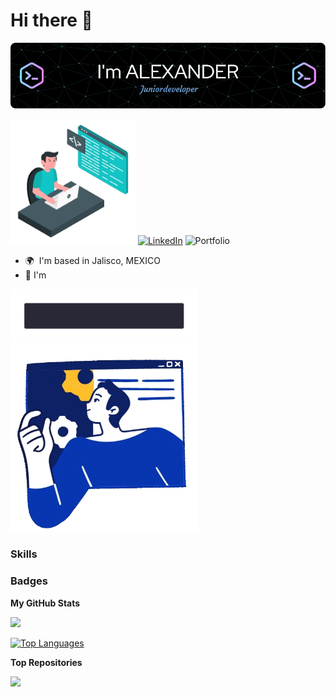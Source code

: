 ##  
# Hi there 👋

![Banner as Junior Developer](banner.png)

<img src="coding.webp" alt="TITLE to techs" width="200"/> [![LinkedIn](https://img.shields.io/badge/linkedin-%230077B5.svg?style=for-the-badge&logo=linkedin&logoColor=white)](https://www.linkedin.com/in/crohum/)
![Portfolio](https://img.shields.io/badge/Portfolio-%23000000.svg?style=for-the-badge&logo=firefox&logoColor=#FF7139)







* 🌍  I'm based in Jalisco, MEXICO
* 🍎  I'm 





























<img src="hello_world.webp" alt="TITLE to techs" width="300"/>





<img src="skills.webp" alt="TITLE to techs" width="300"/>






### Skills


### Badges

<b>My GitHub Stats</b>

<a href="http://www.github.com/crohum"><img src="https://github-readme-streak-stats.herokuapp.com/?user=crohum&stroke=ffffff&background=1c1917&ring=0891b2&fire=0891b2&currStreakNum=ffffff&currStreakLabel=0891b2&sideNums=ffffff&sideLabels=ffffff&dates=ffffff&hide_border=true" /></a>

<a href="https://github.com/crohum" align="left"><img src="https://github-readme-stats.vercel.app/api/top-langs/?username=crohum&langs_count=10&title_color=0891b2&text_color=ffffff&icon_color=0891b2&bg_color=1c1917&hide_border=true&locale=en&custom_title=Top%20%Languages" alt="Top Languages" /></a>

<b>Top Repositories</b>

<div width="100%" align="center"><a href="https://github.com/crohum/portfolio_web" align="left"><img align="left" width="45%" src="https://github-readme-stats.vercel.app/api/pin/?username=crohum&repo=portfolio_web&title_color=0891b2&text_color=ffffff&icon_color=0891b2&bg_color=1c1917&hide_border=true&locale=en" /></a></div><br /><br /><br /><br /><br /><br /><br />